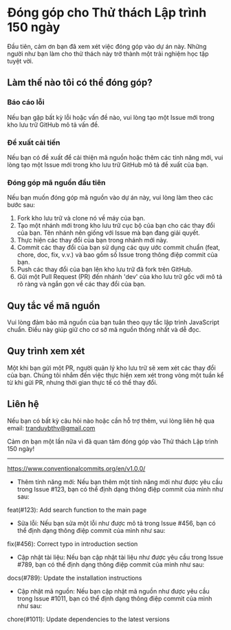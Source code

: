 # Đóng góp cho Thử thách Lập trình 150 ngày

Đầu tiên, cảm ơn bạn đã xem xét việc đóng góp vào dự án này. Những người như bạn làm cho thử thách này trở thành một trải nghiệm học tập tuyệt vời.

## Làm thế nào tôi có thể đóng góp?

### Báo cáo lỗi

Nếu bạn gặp bất kỳ lỗi hoặc vấn đề nào, vui lòng tạo một Issue mới trong kho lưu trữ GitHub mô tả vấn đề.

### Đề xuất cải tiến

Nếu bạn có đề xuất để cải thiện mã nguồn hoặc thêm các tính năng mới, vui lòng tạo một Issue mới trong kho lưu trữ GitHub mô tả đề xuất của bạn.

### Đóng góp mã nguồn đầu tiên

Nếu bạn muốn đóng góp mã nguồn vào dự án này, vui lòng làm theo các bước sau:

1. Fork kho lưu trữ và clone nó về máy của bạn.
2. Tạo một nhánh mới trong kho lưu trữ cục bộ của bạn cho các thay đổi của bạn. Tên nhánh nên giống với Issue mà bạn đang giải quyết.
3. Thực hiện các thay đổi của bạn trong nhánh mới này.
4. Commit các thay đổi của bạn sử dụng các quy ước commit chuẩn (feat, chore, doc, fix, v.v.) và bao gồm số Issue trong thông điệp commit của bạn.
5. Push các thay đổi của bạn lên kho lưu trữ đã fork trên GitHub.
6. Gửi một Pull Request (PR) đến nhánh 'dev' của kho lưu trữ gốc với mô tả rõ ràng và ngắn gọn về các thay đổi của bạn.

## Quy tắc về mã nguồn

Vui lòng đảm bảo mã nguồn của bạn tuân theo quy tắc lập trình JavaScript chuẩn. Điều này giúp giữ cho cơ sở mã nguồn thống nhất và dễ đọc.

## Quy trình xem xét

Một khi bạn gửi một PR, người quản lý kho lưu trữ sẽ xem xét các thay đổi của bạn. Chúng tôi nhắm đến việc thực hiện xem xét trong vòng một tuần kể từ khi gửi PR, nhưng thời gian thực tế có thể thay đổi.

## Liên hệ

Nếu bạn có bất kỳ câu hỏi nào hoặc cần hỗ trợ thêm, vui lòng liên hệ qua email: tranduybthv@gmail.com

Cảm ơn bạn một lần nữa vì đã quan tâm đóng góp vào Thử thách Lập trình 150 ngày!

---

https://www.conventionalcommits.org/en/v1.0.0/

- Thêm tính năng mới: Nếu bạn thêm một tính năng mới như được yêu cầu trong Issue #123, bạn có thể định dạng thông điệp commit của mình như sau:

feat(#123): Add search function to the main page

- Sửa lỗi: Nếu bạn sửa một lỗi như được mô tả trong Issue #456, bạn có thể định dạng thông điệp commit của mình như sau:

fix(#456): Correct typo in introduction section

- Cập nhật tài liệu: Nếu bạn cập nhật tài liệu như được yêu cầu trong Issue #789, bạn có thể định dạng thông điệp commit của mình như sau:

docs(#789): Update the installation instructions

- Cập nhật mã nguồn: Nếu bạn cập nhật mã nguồn như được yêu cầu trong Issue #1011, bạn có thể định dạng thông điệp commit của mình như sau:

chore(#1011): Update dependencies to the latest versions
